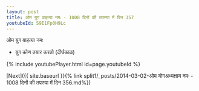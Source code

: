 ```yaml
---
layout: post
title: ओम युग वाहत्या नमः - 1008 दिनों की तपस्या में दिन 357
youtubeId: S9I1Fp0H9Lc
---
```

 
 
 ओम युग वाहत्या नमः  
 
 -  युग कोण तयार करतो (दीर्घकाळ) 
 
  
 
  
 
 
 
 
 
 


{% include youtubePlayer.html id=page.youtubeId %}
 
[Next]({{ site.baseurl }}{% link  split1/_posts/2014-03-02-ओम योगअध्यक्षाय नमः - 1008 दिनों की तपस्या में दिन 356.md%})
 
